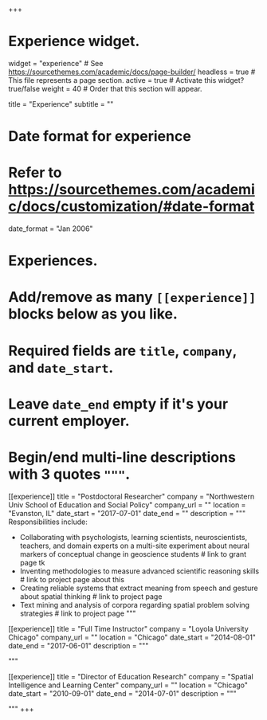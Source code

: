 +++
# Experience widget.
widget = "experience"  # See https://sourcethemes.com/academic/docs/page-builder/
headless = true  # This file represents a page section.
active = true  # Activate this widget? true/false
weight = 40  # Order that this section will appear.

title = "Experience"
subtitle = ""

# Date format for experience
#   Refer to https://sourcethemes.com/academic/docs/customization/#date-format
date_format = "Jan 2006"

# Experiences.
#   Add/remove as many `[[experience]]` blocks below as you like.
#   Required fields are `title`, `company`, and `date_start`.
#   Leave `date_end` empty if it's your current employer.
#   Begin/end multi-line descriptions with 3 quotes `"""`.
[[experience]]
  title = "Postdoctoral Researcher"
  company = "Northwestern Univ School of Education and Social Policy"
  company_url = ""
  location = "Evanston, IL"
  date_start = "2017-07-01"
  date_end = ""
  description = """
  Responsibilities include:
  
   * Collaborating with psychologists, learning scientists, neuroscientists, teachers, and domain experts on a multi-site experiment about neural markers of conceptual change in geoscience students # link to grant page tk
   * Inventing methodologies to measure advanced scientific reasoning skills # link to project page about this
  * Creating reliable systems that extract meaning from speech and gesture about spatial thinking # link to project page
  * Text mining and analysis of corpora regarding spatial problem solving strategies # link to project page
  """

[[experience]]
  title = "Full Time Instructor"
  company = "Loyola University Chicago"
  company_url = ""
  location = "Chicago"
  date_start = "2014-08-01"
  date_end = "2017-06-01"
  description = """
  
  
  """

[[experience]]
  title = "Director of Education Research"
  company = "Spatial Intelligence and Learning Center"
  company_url = ""
  location = "Chicago"
  date_start = "2010-09-01"
  date_end = "2014-07-01"
  description = """
  
  
  """
+++
